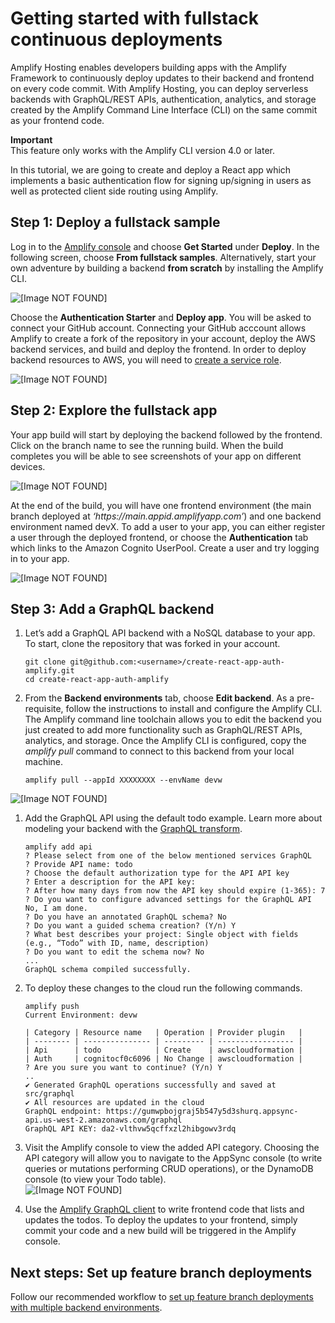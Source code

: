 # Getting started with fullstack continuous deployments<a name="deploy-backend"></a>

Amplify Hosting enables developers building apps with the Amplify Framework to continuously deploy updates to their backend and frontend on every code commit\. With Amplify Hosting, you can deploy serverless backends with GraphQL/REST APIs, authentication, analytics, and storage created by the Amplify Command Line Interface \(CLI\) on the same commit as your frontend code\.

**Important**  
This feature only works with the Amplify CLI version 4\.0 or later\.

In this tutorial, we are going to create and deploy a React app which implements a basic authentication flow for signing up/signing in users as well as protected client side routing using Amplify\.

## Step 1: Deploy a fullstack sample<a name="step-1-deploy-a-fullstack-sample"></a>

Log in to the [Amplify console](https://console.aws.amazon.com/amplify/home) and choose **Get Started** under **Deploy**\. In the following screen, choose **From fullstack samples**\. Alternatively, start your own adventure by building a backend **from scratch** by installing the Amplify CLI\.

![\[Image NOT FOUND\]](http://docs.aws.amazon.com/amplify/latest/userguide/images/fullstack1.png)

Choose the **Authentication Starter** and **Deploy app**\. You will be asked to connect your GitHub account\. Connecting your GitHub acccount allows Amplify to create a fork of the repository in your account, deploy the AWS backend services, and build and deploy the frontend\. In order to deploy backend resources to AWS, you will need to [create a service role](how-to-service-role-amplify-console.md)\.

![\[Image NOT FOUND\]](http://docs.aws.amazon.com/amplify/latest/userguide/images/fullstack2.gif)

## Step 2: Explore the fullstack app<a name="step-2-explore-the-fullstack-app"></a>

Your app build will start by deploying the backend followed by the frontend\. Click on the branch name to see the running build\. When the build completes you will be able to see screenshots of your app on different devices\.

![\[Image NOT FOUND\]](http://docs.aws.amazon.com/amplify/latest/userguide/images/amplify-backend-frontend.png)

At the end of the build, you will have one frontend environment \(the main branch deployed at *‘https://main\.appid\.amplifyapp\.com’*\) and one backend environment named devX\. To add a user to your app, you can either register a user through the deployed frontend, or choose the **Authentication** tab which links to the Amazon Cognito UserPool\. Create a user and try logging in to your app\.

![\[Image NOT FOUND\]](http://docs.aws.amazon.com/amplify/latest/userguide/images/fullstack3.gif)

## Step 3: Add a GraphQL backend<a name="step-3-add-a-graphql-backend"></a>

1. Let’s add a GraphQL API backend with a NoSQL database to your app\. To start, clone the repository that was forked in your account\.

   ```
   git clone git@github.com:<username>/create-react-app-auth-amplify.git
   cd create-react-app-auth-amplify
   ```

1. From the **Backend environments** tab, choose **Edit backend**\. As a pre\-requisite, follow the instructions to install and configure the Amplify CLI\. The Amplify command line toolchain allows you to edit the backend you just created to add more functionality such as GraphQL/REST APIs, analytics, and storage\. Once the Amplify CLI is configured, copy the *amplify pull* command to connect to this backend from your local machine\.

   ```
   amplify pull --appId XXXXXXXX --envName devw
   ```  
![\[Image NOT FOUND\]](http://docs.aws.amazon.com/amplify/latest/userguide/images/fullstack4.png)

1. Add the GraphQL API using the default todo example\. Learn more about modeling your backend with the [GraphQL transform](https://aws-amplify.github.io/docs/cli-toolchain/graphql)\.

   ```
   amplify add api
   ? Please select from one of the below mentioned services GraphQL
   ? Provide API name: todo
   ? Choose the default authorization type for the API API key
   ? Enter a description for the API key:
   ? After how many days from now the API key should expire (1-365): 7
   ? Do you want to configure advanced settings for the GraphQL API No, I am done.
   ? Do you have an annotated GraphQL schema? No
   ? Do you want a guided schema creation? (Y/n) Y
   ? What best describes your project: Single object with fields (e.g., “Todo” with ID, name, description)
   ? Do you want to edit the schema now? No
   ...
   GraphQL schema compiled successfully.
   ```

1. To deploy these changes to the cloud run the following commands\.

   ```
   amplify push
   Current Environment: devw
   
   | Category | Resource name   | Operation | Provider plugin   |
   | -------- | --------------- | --------- | ----------------- |
   | Api      | todo            | Create    | awscloudformation |
   | Auth     | cognitocf0c6096 | No Change | awscloudformation |
   ? Are you sure you want to continue? (Y/n) Y
   ..
   ✔ Generated GraphQL operations successfully and saved at src/graphql
   ✔ All resources are updated in the cloud
   GraphQL endpoint: https://gumwpbojgraj5b547y5d3shurq.appsync-api.us-west-2.amazonaws.com/graphql
   GraphQL API KEY: da2-vlthvw5qcffxzl2hibgowv3rdq
   ```

1. Visit the Amplify console to view the added API category\. Choosing the API category will allow you to navigate to the AppSync console \(to write queries or mutations performing CRUD operations\), or the DynamoDB console \(to view your Todo table\)\.  
![\[Image NOT FOUND\]](http://docs.aws.amazon.com/amplify/latest/userguide/images/fullstack5.png)

1. Use the [Amplify GraphQL client](https://aws-amplify.github.io/docs/js/api#amplify-graphql-client) to write frontend code that lists and updates the todos\. To deploy the updates to your frontend, simply commit your code and a new build will be triggered in the Amplify console\.

## Next steps: Set up feature branch deployments<a name="next-steps-set-up-feature-branch-deployments"></a>

Follow our recommended workflow to [set up feature branch deployments with multiple backend environments](https://docs.aws.amazon.com/amplify/latest/userguide/multi-environments.html#team-workflows-with-amplify-cli-backend-environments)\.
